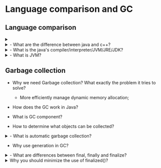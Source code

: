 # Language comparison and GC

## Language comparison
<details><summary></summary>
<p>

</p>
</details>

<details><summary>- What are the difference between java and c++?</summary>
<ol>
    <li> Platform compatibility: JAVA - write once, run everywhere on JVM; C++: different codes on different machine </li>
    <li> Better performance: compile to native language; 
        <ol>
            <li> java source code -> JVM (written in C++) readable byte code(.java -> .class) - compile  </li>
            <li> JVM interprets the Java bytecode to pre-compiled routine on machine code - interpret. </li>
        </ol>
    </li>
    <li> JIT (just in time) compilation to compile the bytecode to native instruction; - compile</li>
    <li> Object-Orient Program paradigm - everything in java is a class/object </li>
    <li> All types (primitives, reference types) are always passed by value;</li>
    <li> Java does not support unsigned numbers; </li>
    <li> Pointer v.s. reference: no pointer arithmetics. 
        - reference in Java are strongly typed;
        - no pointer arithmetic on references;
     </li>
    <li> No operator overloading. "+""-" </li>
    <li> Class/Objects are always allocated on the heap, no way on stack </li>
    <li> Gabbage collection. Don't have to consider memory management/ memory leak; </li>
    <li> Single inheritance generally. or implementing multiple interfaces;</li>
</ol>
</details>

<details><summary>- What is the java's compiler/interpreter/JVM/JRE/JDK?</summary>
<ul>
    <li> compiler: javac </li>
    <li> interpreter: jvm </li>
    <li> vitural machine: JVM - JRE is the JVM program: JRE = JVM + library class; </li>
    <li> JRE: java running environment; </li>
    <li> JDK: java development kit; contains tool for developing programs running on JRE</li>
</ul>
</details>
    
<details><summary>- What is JVM?</summary>
<ul>
    - the JVM is an abstract computing machine. The JVM is a program that looks like a machine to programs written to execute it.
</ul>
</details>



  

## Garbage collection

- Why we need Garbage collection? What exactly the problem it tries to solve?
    - More efficiently manage dynamic memory allocation;
    
- How does the GC work in Java? 

- What is GC component?

- How to determine what objects can be collected?


<details><summary>- What is automatic garbage collection?</summary>
<p>
    <ol>
        <li>Marking</li>
        <li>Normal deletion: normal deletion / deletion with compacting</li>
        <li>JVM generation</li>
    </ol>
</p>
</details>


    
- Why use generation in GC?


<details><summary>- What are differences between final, finally and finalize? </summary>
<p>
    <ul>
        <li>final can be used with method or variable or class;</li>
        <li>finally use with try to do testing; finally blocks of codes always executes;</li>
        <li>finalize() method is used just before the object is destroyed;</li>
    </ul>
</p>
</details>

    
<details><summary>Why you should minimize the use of finalized()?</summary>
<p>
    <ul>
        <li>costly;</li>
        <li>doesn't trigger GC immediately - it's only a hint for the JVM to start GC;</li>
        <li>JVM knows better on the used of finalize(); </li>
    </ul>
</p>
</details>
